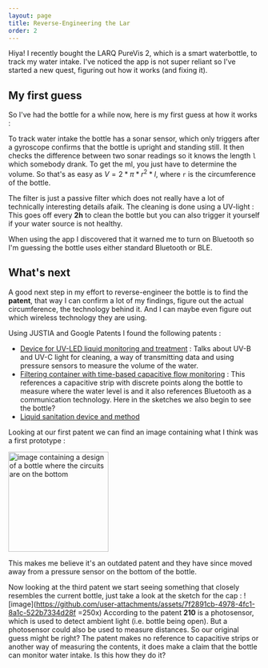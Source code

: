```yaml
---
layout: page
title: Reverse-Engineering the Lar
order: 2
---
```


Hiya! I recently bought the LARQ PureVis 2, which is a smart waterbottle, to track my water intake.
I've noticed the app is not super reliant so I've started a new quest, figuring out how it works (and fixing it).

## My first guess
So I've had the bottle for a while now, here is my first guess at how it works :

To track water intake the bottle has a sonar sensor, which only triggers after a gyroscope confirms that the bottle is upright and standing still.
It then checks the difference between two sonar readings so it knows the length `l` which somebody drank. To get the ml, you just have to determine the volume.
So that's as easy as $V = 2* \pi * r^2 * l$, where `r` is the circumference of the bottle. 

The filter is just a passive filter which does not really have a lot of technically interesting details afaik. 
The cleaning is done using a UV-light : This goes off every **2h** to clean the bottle but you can also trigger it yourself if your water source is not healthy.

When using the app I discovered that it warned me to turn on Bluetooth so I'm guessing the bottle uses either standard Bluetooth or BLE.

## What's next
A good next step in my effort to reverse-engineer the bottle is to find the **patent**, that way I can confirm a lot of my findings, figure out the actual circumference, the technology behind it.
And I can maybe even figure out which wireless technology they are using.

Using JUSTIA and Google Patents I found the following patents :
- [Device for UV-LED liquid monitoring and treatment](https://patents.google.com/patent/US10959443B2/) : Talks about UV-B and UV-C light for cleaning, a way of transmitting data and using pressure sensors to measure the volume of the water.
- [Filtering container with time-based capacitive flow monitoring](https://patents.google.com/patent/US10969262B1) : This references a capacitive strip with discrete points along the bottle to measure where the water level is and it also references Bluetooth as a communication technology. Here in the sketches we also begin to see the bottle?
- [Liquid sanitation device and method](https://patents.google.com/patent/US10906819B2)

Looking at our first patent we can find an image containing what I think was a first prototype :

<img src="https://github.com/user-attachments/assets/384116f3-b179-4cbb-b805-b8dc79a1383b" alt="image containing a design of a bottle where the circuits are on the bottom" width="200"/>

This makes me believe it's an outdated patent and they have since moved away from a pressure sensor on the bottom of the bottle.

Now looking at the third patent we start seeing something that closely resembles the current bottle, just take a look at the sketch for the cap :
![image](https://github.com/user-attachments/assets/7f2891cb-4978-4fc1-8a1c-522b7334d28f =250x)
According to the patent **210** is a photosensor, which is used to detect ambient light (i.e. bottle being open). But a photosensor could also be used to measure distances. So our original guess might be right? The patent makes no reference to capacitive strips or another way of measuring the contents, it does make a claim that the bottle can monitor water intake. Is this how they do it?
